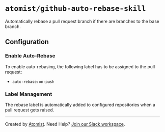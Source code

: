# `atomist/github-auto-rebase-skill`

<!---atomist-skill-readme:start--->

Automatically rebase a pull request branch if there are branches to the base branch.

## Configuration 

### Enable Auto-Rebase

To enable auto-rebasing, the following label has to be assigned to the pull request:

 * `auto-rebase:on-push`

### Label Management

The rebase label is automatically added to configured repositories when a pull request gets raised.

<!---atomist-skill-readme:end--->

---

Created by [Atomist][atomist].
Need Help?  [Join our Slack workspace][slack].

[atomist]: https://atomist.com/ (Atomist - How Teams Deliver Software)
[slack]: https://join.atomist.com/ (Atomist Community Slack)
 
